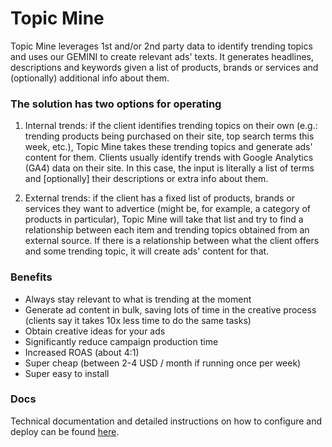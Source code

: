<!--
 Copyright 2023 Google LLC

 Licensed under the Apache License, Version 2.0 (the "License");
 you may not use this file except in compliance with the License.
 You may obtain a copy of the License at

      https://www.apache.org/licenses/LICENSE-2.0

 Unless required by applicable law or agreed to in writing, software
 distributed under the License is distributed on an "AS IS" BASIS,
 WITHOUT WARRANTIES OR CONDITIONS OF ANY KIND, either express or implied.
 See the License for the specific language governing permissions and
 limitations under the License.
 -->

# Topic Mine

Topic Mine leverages 1st and/or 2nd party data to identify trending topics and uses our GEMINI to create relevant ads' texts. It generates headlines, descriptions and keywords given a list of products, brands or services and (optionally) additional info about them.

### The solution has two options for operating

1. Internal trends: if the client identifies trending topics on their own (e.g.: trending products being purchased on their site, top search terms this week, etc.), Topic Mine takes these trending topics and generate ads' content for them. Clients usually identify trends with Google Analytics (GA4) data on their site. In this case, the input is literally a list of terms and [optionally] their descriptions or extra info about them.

2. External trends: if the client has a fixed list of products, brands or services they want to advertice (might be, for example, a category of products in particular), Topic Mine will take that list and try to find a relationship between each item and trending topics obtained from an external source. If there is a relationship between what the client offers and some trending topic, it will create ads' content for that.

### Benefits

- Always stay relevant to what is trending at the moment
- Generate ad content in bulk, saving lots of time in the creative process (clients say it takes 10x less time to do the same tasks)
- Obtain creative ideas for your ads
- Significantly reduce campaign production time
- Increased ROAS (about 4:1)
- Super cheap (between 2-4 USD / month if running once per week)
- Super easy to install

### Docs

Technical documentation and detailed instructions on how to configure and deploy can be found [here](https://github.com/google-marketing-solutions/topic-mine/wiki).